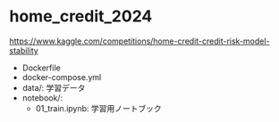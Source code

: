 # home_credit_2024

https://www.kaggle.com/competitions/home-credit-credit-risk-model-stability

- Dockerfile
- docker-compose.yml
- data/: 学習データ
- notebook/: 
  - 01_train.ipynb: 学習用ノートブック